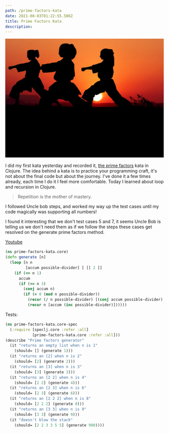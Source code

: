 ```yaml
---
path: /prime-factors-kata
date: 2021-08-03T01:22:55.506Z
title: Prime Factors Kata
description: 
---
```

![Kata](../assets/kata.jpeg "Kata" )

I did my first kata yesterday and recorded it, [the prime factors](http://www.butunclebob.com/ArticleS.UncleBob.ThePrimeFactorsKata) kata in Clojure.
The idea behind a kata is to practice your programming craft, it's not about the final code but about the journey.
I've done it a few times already, each time I do it I feel more comfortable. 
Today I learned about loop and recursion in Clojure.

> Repetition is the mother of mastery.



I followed Uncle bob steps, and worked my way up the test cases until my code magically was supporting all numbers!

I found it interesting that we don't test cases 5 and 7, it seems Uncle Bob is telling us we don't need them as if we follow the steps these cases get resolved on the generate prime factors method.

[Youtube](https://youtu.be/o9hwPp36A8U)

```clojure
(ns prime-factors-kata.core)
(defn generate [n]
  (loop [n n
         [accum possible-divider] [ [] 2 ]]
    (if (<= n 1)
      accum
      (if (<= n 3)
        (conj accum n)
        (if (= 0 (mod n possible-divider))
          (recur (/ n possible-divider) [(conj accum possible-divider) 2])
          (recur n [accum (inc possible-divider)])))))
```
Tests:
```clojure
(ns prime-factors-kata.core-spec
  (:require [speclj.core :refer :all]
            [prime-factors-kata.core :refer :all]))
(describe "Prime factors generator"
  (it "returns an empty list when n is 1"
    (should= [] (generate 1)))
  (it "returns an [2] when n is 2"
    (should= [2] (generate 2)))
  (it "returns an [3] when n is 3"
    (should= [3] (generate 3)))
  (it "returns an [2 2] when n is 4"
    (should= [2 2] (generate 4)))
  (it "returns an [2 3] when n is 6"
    (should= [2 3] (generate 6)))
  (it "returns an [2 2 2] when n is 8"
    (should= [2 2 2] (generate 8)))
  (it "returns an [3 3] when n is 9"
    (should= [3 3] (generate 9)))
  (it "doesn't blow the stack"
    (should= [2 2 3 3 5 5] (generate 900))))
```
